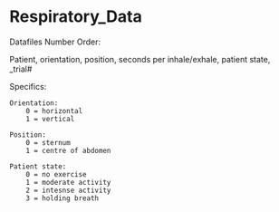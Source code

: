 # Respiratory_Data

Datafiles Number Order: 

Patient, 
orientation, 
position, 
seconds per inhale/exhale, 
patient state, 
_trial#

Specifics:

	Orientation: 
		0 = horizontal
		1 = vertical

	Position:
		0 = sternum
		1 = centre of abdomen

	Patient state:
		0 = no exercise
		1 = moderate activity
		2 = intesnse activity
		3 = holding breath
